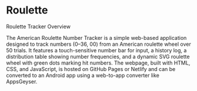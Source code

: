 # Roulette
Roulette Tracker
Overview

The American Roulette Number Tracker is a simple web-based application designed to track numbers (0–36, 00) from an American roulette wheel over 50 trials. It features a touch-sensitive number bar for input, a history log, a distribution table showing number frequencies, and a dynamic SVG roulette wheel with green dots marking hit numbers. The webpage, built with HTML, CSS, and JavaScript, is hosted on GitHub Pages or Netlify and can be converted to an Android app using a web-to-app converter like AppsGeyser.
